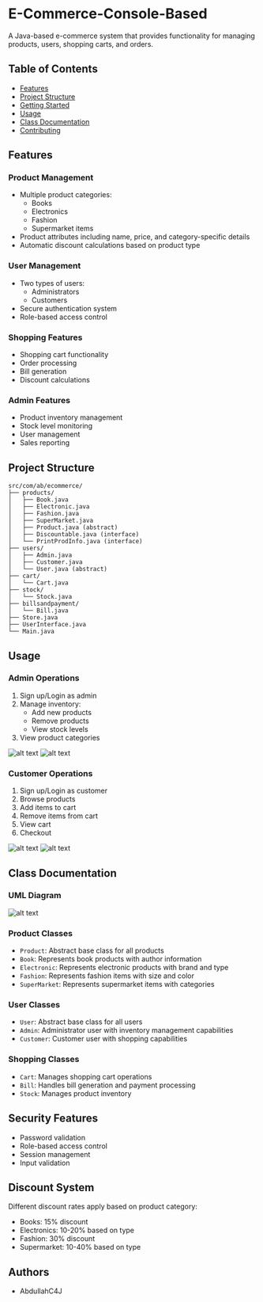 # E-Commerce-Console-Based

A Java-based e-commerce system that provides functionality for managing products, users, shopping carts, and orders.

## Table of Contents
- [Features](#features)
- [Project Structure](#project-structure)
- [Getting Started](#getting-started)
- [Usage](#usage)
- [Class Documentation](#class-documentation)
- [Contributing](#contributing)

## Features

### Product Management
- Multiple product categories:
  - Books
  - Electronics
  - Fashion
  - Supermarket items
- Product attributes including name, price, and category-specific details
- Automatic discount calculations based on product type

### User Management
- Two types of users:
  - Administrators
  - Customers
- Secure authentication system
- Role-based access control

### Shopping Features
- Shopping cart functionality
- Order processing
- Bill generation
- Discount calculations

### Admin Features
- Product inventory management
- Stock level monitoring
- User management
- Sales reporting

## Project Structure

```plaintext
src/com/ab/ecommerce/
├── products/
│   ├── Book.java
│   ├── Electronic.java
│   ├── Fashion.java
│   ├── SuperMarket.java
│   ├── Product.java (abstract)
│   ├── Discountable.java (interface)
│   └── PrintProdInfo.java (interface)
├── users/
│   ├── Admin.java
│   ├── Customer.java
│   └── User.java (abstract)
├── cart/
│   └── Cart.java
├── stock/
│   └── Stock.java
├── billsandpayment/
│   └── Bill.java
├── Store.java
├── UserInterface.java
└── Main.java
```

## Usage

### Admin Operations
1. Sign up/Login as admin
2. Manage inventory:
   - Add new products
   - Remove products
   - View stock levels
3. View product categories

![alt text](https://github.com/AbdullahC4J/Java/blob/main/E-Commerce-Console-Based/Images/ECC.png)
![alt text](https://github.com/AbdullahC4J/Java/blob/main/E-Commerce-Console-Based/Images/ECC(2).png)



### Customer Operations
1. Sign up/Login as customer
2. Browse products
3. Add items to cart
4. Remove items from cart
5. View cart
6. Checkout

![alt text](https://github.com/AbdullahC4J/Java/blob/main/E-Commerce-Console-Based/Images/ECC%20(4).png)
![alt text](https://github.com/AbdullahC4J/Java/blob/main/E-Commerce-Console-Based/Images/ECC%20(6).png)



## Class Documentation

### UML Diagram
![alt text](https://github.com/AbdullahC4J/Java/blob/main/E-Commerce-Console-Based/UML/UML.png)

### Product Classes
- `Product`: Abstract base class for all products
- `Book`: Represents book products with author information
- `Electronic`: Represents electronic products with brand and type
- `Fashion`: Represents fashion items with size and color
- `SuperMarket`: Represents supermarket items with categories

### User Classes
- `User`: Abstract base class for all users
- `Admin`: Administrator user with inventory management capabilities
- `Customer`: Customer user with shopping capabilities

### Shopping Classes
- `Cart`: Manages shopping cart operations
- `Bill`: Handles bill generation and payment processing
- `Stock`: Manages product inventory

## Security Features
- Password validation
- Role-based access control
- Session management
- Input validation

## Discount System
Different discount rates apply based on product category:
- Books: 15% discount
- Electronics: 10-20% based on type
- Fashion: 30% discount
- Supermarket: 10-40% based on type

## Authors
- AbdullahC4J

<!-- ## Future Improvements
- [ ] Implement payment gateway integration
- [ ] Add email notification system
- [ ] Implement product search functionality
- [ ] Add product reviews and ratings
- [ ] Implement order tracking
- [ ] Add inventory alerts
- [ ] Implement user profile management
- [ ] Add reporting and analytics -->
